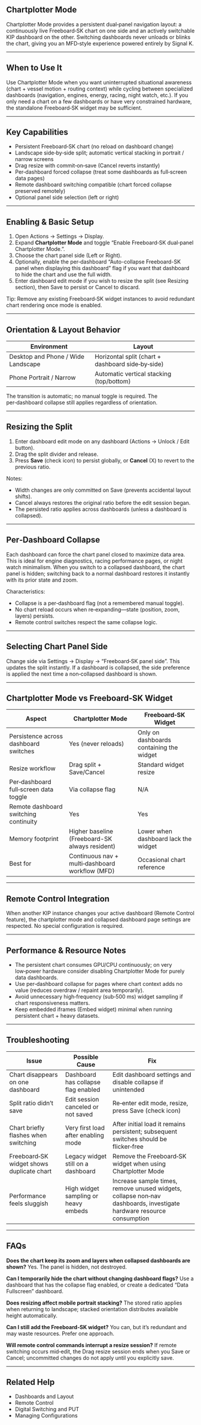 ## Chartplotter Mode
Chartplotter Mode provides a persistent dual‑panel navigation layout: a continuously live Freeboard‑SK chart on one side and an actively switchable KIP dashboard on the other. Switching dashboards never unloads or blinks the chart, giving you an MFD‑style experience powered entirely by Signal K.

---

## When to Use It
Use Chartplotter Mode when you want uninterrupted situational awareness (chart + vessel motion + routing context) while cycling between specialized dashboards (navigation, engines, energy, racing, night watch, etc.). If you only need a chart on a few dashboards or have very constrained hardware, the standalone Freeboard‑SK widget may be sufficient.

---

## Key Capabilities
- Persistent Freeboard‑SK chart (no reload on dashboard change)
- Landscape side‑by‑side split; automatic vertical stacking in portrait / narrow screens
- Drag resize with commit‑on‑save (Cancel reverts instantly)
- Per‑dashboard forced collapse (treat some dashboards as full‑screen data pages)
- Remote dashboard switching compatible (chart forced collapse preserved remotely)
- Optional panel side selection (left or right)

---

## Enabling & Basic Setup
1. Open Actions → Settings → Display.
2. Expand **Chartplotter Mode** and toggle “Enable Freeboard‑SK dual‑panel Chartplotter Mode.”.
3. Choose the chart panel side (Left or Right).
4. Optionally, enable the per‑dashboard “Auto-collapse Freeboard-SK panel when displaying this dashboard” flag if you want that dashboard to hide the chart and use the full width.
5. Enter dashboard edit mode if you wish to resize the split (see Resizing section), then Save to persist or Cancel to discard.

Tip: Remove any existing Freeboard‑SK widget instances to avoid redundant chart rendering once mode is enabled.

---

## Orientation & Layout Behavior
| Environment | Layout |
|-------------|--------|
| Desktop and Phone / Wide Landscape | Horizontal split (chart + dashboard side‑by‑side) |
| Phone Portrait / Narrow | Automatic vertical stacking (top/bottom) |

The transition is automatic; no manual toggle is required. The per‑dashboard collapse still applies regardless of orientation.

---

## Resizing the Split
1. Enter dashboard edit mode on any dashboard (Actions → Unlock / Edit button).
2. Drag the split divider and release.
3. Press **Save** (check icon) to persist globally, or **Cancel** (X) to revert to the previous ratio.

Notes:
- Width changes are only committed on Save (prevents accidental layout shifts).
- Cancel always restores the original ratio before the edit session began.
- The persisted ratio applies across dashboards (unless a dashboard is collapsed).

---

## Per‑Dashboard Collapse
Each dashboard can force the chart panel closed to maximize data area. This is ideal for engine diagnostics, racing performance pages, or night watch minimalism. When you switch to a collapsed dashboard, the chart panel is hidden; switching back to a normal dashboard restores it instantly with its prior state and zoom.

Characteristics:
- Collapse is a per‑dashboard flag (not a remembered manual toggle).
- No chart reload occurs when re‑expanding—state (position, zoom, layers) persists.
- Remote control switches respect the same collapse logic.

---

## Selecting Chart Panel Side
Change side via Settings → Display → “Freeboard‑SK panel side”. This updates the split instantly. If a dashboard is collapsed, the side preference is applied the next time a non‑collapsed dashboard is shown.

---

## Chartplotter Mode vs Freeboard‑SK Widget
| Aspect | Chartplotter Mode | Freeboard‑SK Widget |
|--------|------------------|---------------------|
| Persistence across dashboard switches | Yes (never reloads) | Only on dashboards containing the widget |
| Resize workflow | Drag split + Save/Cancel | Standard widget resize | 
| Per‑dashboard full‑screen data toggle | Via collapse flag | N/A |
| Remote dashboard switching continuity | Yes | Yes |
| Memory footprint | Higher baseline (Freeboard-SK always resident) | Lower when dashboard lack the widget |
| Best for | Continuous nav + multi‑dashboard workflow (MFD) | Occasional chart reference |

---

## Remote Control Integration
When another KIP instance changes your active dashboard (Remote Control feature), the chartplotter mode and collapsed dashboard page settings are respected. No special configuration is required.

---

## Performance & Resource Notes
- The persistent chart consumes GPU/CPU continuously; on very low‑power hardware consider disabling Chartplotter Mode for purely data dashboards.
- Use per‑dashboard collapse for pages where chart context adds no value (reduces overdraw / repaint area temporarily).
- Avoid unnecessary high‑frequency (sub‑500 ms) widget sampling if chart responsiveness matters.
- Keep embedded iframes (Embed widget) minimal when running persistent chart + heavy datasets.

---

## Troubleshooting
| Issue | Possible Cause | Fix |
|-------|----------------|-----|
| Chart disappears on one dashboard | Dashboard has collapse flag enabled | Edit dashboard settings and disable collapse if unintended |
| Split ratio didn’t save | Edit session canceled or not saved | Re‑enter edit mode, resize, press Save (check icon) |
| Chart briefly flashes when switching | Very first load after enabling mode | After initial load it remains persistent; subsequent switches should be flicker‑free |
| Freeboard‑SK widget shows duplicate chart | Legacy widget still on a dashboard | Remove the Freeboard‑SK widget when using Chartplotter Mode |
| Performance feels sluggish | High widget sampling or heavy embeds | Increase sample times, remove unused widgets, collapse non‑nav dashboards, investigate hardware resource consumption |

---

## FAQs
**Does the chart keep its zoom and layers when collapsed dashboards are shown?**  Yes. The panel is hidden, not destroyed.

**Can I temporarily hide the chart without changing dashboard flags?**  Use a dashboard that has the collapse flag enabled, or create a dedicated “Data Fullscreen” dashboard.

**Does resizing affect mobile portrait stacking?**  The stored ratio applies when returning to landscape; stacked orientation distributes available height automatically.

**Can I still add the Freeboard‑SK widget?**  You can, but it’s redundant and may waste resources. Prefer one approach.

**Will remote control commands interrupt a resize session?**  If remote switching occurs mid‑edit, the Drag resize session ends when you Save or Cancel; uncommitted changes do not apply until you explicitly save.

---

## Related Help
- Dashboards and Layout
- Remote Control
- Digital Switching and PUT
- Managing Configurations

